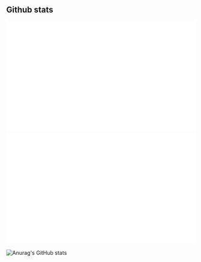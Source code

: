 <!--
**cyber-gene/cyber-gene** is a ✨ _special_ ✨ repository because its `README.md` (this file) appears on your GitHub profile.

Here are some ideas to get you started:

- 🔭 I’m currently working on ...
- 🌱 I’m currently learning ...
- 👯 I’m looking to collaborate on ...
- 🤔 I’m looking for help with ...
- 💬 Ask me about ...
- 📫 How to reach me: ...
- 😄 Pronouns: ...
- ⚡ Fun fact: ...
-->

## Github stats
![](https://raw.githubusercontent.com/cyber-gene/github-stats/master/generated/overview.svg#gh-dark-mode-only)
![](https://raw.githubusercontent.com/cyber-gene/github-stats/master/generated/languages.svg#gh-dark-mode-only)

![Anurag's GitHub stats](https://github-readme-stats.vercel.app/api?username=cyber-gene&show_icons=true&theme=transparent)
